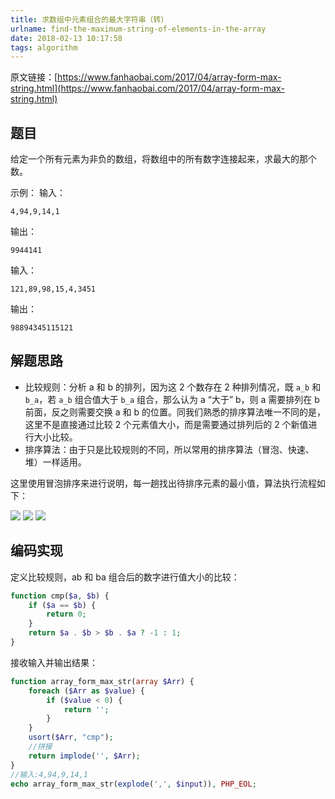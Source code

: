 ```yaml
---
title: 求数组中元素组合的最大字符串（转）
urlname: find-the-maximum-string-of-elements-in-the-array
date: 2018-02-13 10:17:58
tags: algorithm
---
```

原文链接：[https://www.fanhaobai.com/2017/04/array-form-max-string.html](https://www.fanhaobai.com/2017/04/array-form-max-string.html)

## 题目

给定一个所有元素为非负的数组，将数组中的所有数字连接起来，求最大的那个数。

示例：
输入：

    4,94,9,14,1
    
输出：

    9944141
    
输入：

    121,89,98,15,4,3451
    
输出：

    98894345115121

<!-- more -->

## 解题思路
- 比较规则：分析 a 和 b 的排列，因为这 2 个数存在 2 种排列情况，既 ``a_b`` 和 ``b_a``，若 ``a_b`` 组合值大于 ``b_a`` 组合，那么认为 a “大于” b，则 a 需要排列在 b 前面，反之则需要交换 a 和 b 的位置。同我们熟悉的排序算法唯一不同的是，这里不是直接通过比较 2 个元素值大小，而是需要通过排列后的 2 个新值进行大小比较。
- 排序算法：由于只是比较规则的不同，所以常用的排序算法（冒泡、快速、堆）一样适用。

这里使用冒泡排序来进行说明，每一趟找出待排序元素的最小值，算法执行流程如下：

![](/images/sort_maximum_string_1.png)
![](/images/sort_maximum_string_2.png)
![](/images/sort_maximum_string_3.png)

## 编码实现
定义比较规则，ab 和 ba 组合后的数字进行值大小的比较：
```php
function cmp($a, $b) {
    if ($a == $b) {
        return 0;
    }
    return $a . $b > $b . $a ? -1 : 1;
}
```
接收输入并输出结果：
```php
function array_form_max_str(array $Arr) {
    foreach ($Arr as $value) {
        if ($value < 0) {
            return '';
        }
    }
    usort($Arr, "cmp");
    //拼接
    return implode('', $Arr);
}
//输入:4,94,9,14,1
echo array_form_max_str(explode(',', $input)), PHP_EOL;
```